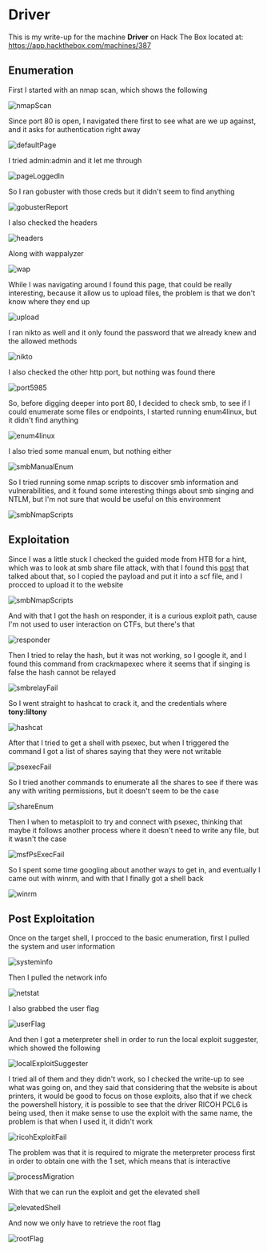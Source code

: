 # Driver

This is my write-up for the machine **Driver** on Hack The Box located at: https://app.hackthebox.com/machines/387

## Enumeration

First I started with an nmap scan, which shows the following

![nmapScan](./res/Driver/nmapScan.png)

Since port 80 is open, I navigated there first to see what are we up against, and it asks for authentication right away

![defaultPage](./res/Driver/defaultPage.png)

I tried admin:admin and it let me through

![pageLoggedIn](./res/Driver/pageLoggedIn.png)

So I ran gobuster with those creds but it didn't seem to find anything

![gobusterReport](./res/Driver/gobusterReport.png)

I also checked the headers

![headers](./res/Driver/headers.png)

Along with wappalyzer

![wap](./res/Driver/wap.png)

While I was navigating around I found this page, that could be really interesting, because it allow us to upload files, the problem is that we don't know where they end up

![upload](./res/Driver/upload.png)

I ran nikto as well and it only found the password that we already knew and the allowed methods

![nikto](./res/Driver/nikto.png)

I also checked the other http port, but nothing was found there

![port5985](./res/Driver/port5985.png)

So, before digging deeper into port 80, I decided to check smb, to see if I could enumerate some files or endpoints, I started running enum4linux, but it didn't find anything

![enum4linux](./res/Driver/enum4linux.png)

I also tried some manual enum, but nothing either

![smbManualEnum](./res/Driver/smbManualEnum.png)

So I tried running some nmap scripts to discover smb information and vulnerabilities, and it found some interesting things about smb singing and NTLM, but I'm not sure that would be useful on this environment

![smbNmapScripts](./res/Driver/smbNmapScripts.png)

## Exploitation

Since I was a little stuck I checked the guided mode from HTB for a hint, which was to look at smb share file attack, with that I found this [post](https://pentestlab.blog/2017/12/13/smb-share-scf-file-attacks/) that talked about that, so I copied the payload and put it into a scf file, and I procced to upload it to the website

![smbNmapScripts](./res/Driver/uploadScf.png)

And with that I got the hash on responder, it is a curious exploit path, cause I'm not used to user interaction on CTFs, but there's that

![responder](./res/Driver/responder.png)

Then I tried to relay the hash, but it was not working, so I google it, and I found this command from crackmapexec where it seems that if singing is false the hash cannot be relayed

![smbrelayFail](./res/Driver/smbrelayFail.png)

So I went straight to hashcat to crack it, and the credentials where **tony:liltony**

![hashcat](./res/Driver/hashcat.png)

After that I tried to get a shell with psexec, but when I triggered the command I got a list of shares saying that they were not writable

![psexecFail](./res/Driver/psexecFail.png)

So I tried another commands to enumerate all the shares to see if there was any with writing permissions, but it doesn't seem to be the case

![shareEnum](./res/Driver/shareEnum.png)

Then I when to metasploit to try and connect with psexec, thinking that maybe it follows another process where it doesn't need to write any file, but it wasn't the case

![msfPsExecFail](./res/Driver/msfPsExecFail.png)

So I spent some time googling about another ways to get in, and eventually I came out with winrm, and with that I finally got a shell back

![winrm](./res/Driver/winrm.png)

## Post Exploitation

Once on the target shell, I procced to the basic enumeration, first I pulled the system and user information

![systeminfo](./res/Driver/systeminfo.png)

Then I pulled the network info

![netstat](./res/Driver/netstat.png)

I also grabbed the user flag

![userFlag](./res/Driver/userFlag.png)

And then I got a meterpreter shell in order to run the local exploit suggester, which showed the following

![localExploitSuggester](./res/Driver/localExploitSuggester.png)

I tried all of them and they didn't work, so I checked the write-up to see what was going on, and they said that considering that the website is about printers, it would be good to focus on those exploits, also that if we check the powershell history, it is possible to see that the driver RICOH PCL6 is being used, then it make sense to use the exploit with the same name, the problem is that when I used it, it didn't work

![ricohExploitFail](./res/Driver/ricohExploitFail.png)

The problem was that it is required to migrate the meterpreter process first in order to obtain one with the 1 set, which means that is interactive

![processMigration](./res/Driver/processMigration.png)

With that we can run the exploit and get the elevated shell

![elevatedShell](./res/Driver/elevatedShell.png)

And now we only have to retrieve the root flag

![rootFlag](./res/Driver/rootFlag.png)
